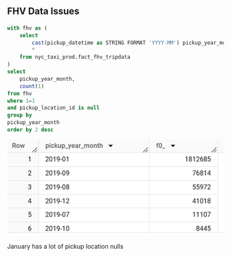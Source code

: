##  FHV Data Issues

```sql
with fhv as (
    select 
        cast(pickup_datetime as STRING FORMAT 'YYYY-MM') pickup_year_month, 
        *
    from nyc_taxi_prod.fact_fhv_tripdata
)
select    
    pickup_year_month,
    count(1)
from fhv
where 1=1
and pickup_location_id is null
group by 
pickup_year_month
order by 2 desc
```
![alt text](../_resources/04-analytics-engineering/fhv_data_issues.md/image.png)

January has a lot of pickup location nulls

